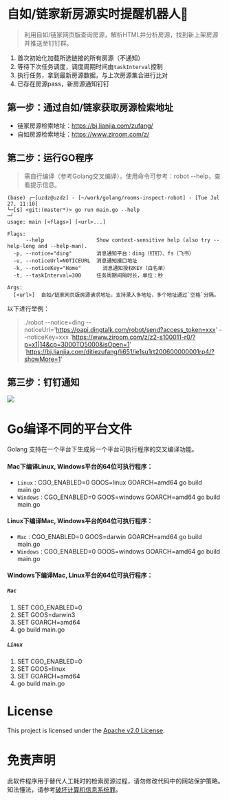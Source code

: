 # 自如/链家新房源实时提醒机器人🤖️

> 利用自如/链家网页版查询房源，解析HTML并分析房源，找到新上架房源并推送至钉钉群。

1. 首次初始化加载所选链接的所有房源（不通知）
2. 等待下次任务调度，调度周期时间由`taskInterval`控制
3. 执行任务，拿到最新房源数据，与上次房源集合进行比对
4. 已存在房源pass，新房源通知钉钉

## 第一步：通过自如/链家获取房源检索地址

* 链家房源检索地址：https://bj.lianjia.com/zufang/
* 自如房源检索地址：https://www.ziroom.com/z/

## 第二步：运行GO程序

> 需自行编译（参考Golang交叉编译）。使用命令可参考：robot --help，查看提示信息。


```shell script
(base) ┌─[uzdz@uzdz] - [~/work/golang/rooms-inspect-robot] - [Tue Jul 27, 11:10]
└─[$] <git:(master*)> go run main.go --help                                                                                                                                                          ─╯
usage: main [<flags>] [<url>...]

Flags:
      --help                 Show context-sensitive help (also try --help-long and --help-man).
  -p, --notice="ding"        消息通知平台：ding（钉钉）、fs（飞书）
  -u, --noticeUrl=NOTICEURL  消息通知接口地址
  -k, --noticeKey="Home"       消息通知授权KEY（白名单）
  -t, --taskInterval=300     任务周期间隔时长，单位：秒

Args:
  [<url>]  自如/链家网页版房源请求地址，支持录入多地址，多个地址通过`空格`分隔。
```

以下进行举例：

> ./robot --notice=ding --noticeUrl='https://oapi.dingtalk.com/robot/send?access_token=xxx' --noticeKey=xxx 'https://www.ziroom.com/z/z2-s100011-r0/?p=x1|14&cp=3000TO5000&isOpen=1' 'https://bj.lianjia.com/ditiezufang/li651/ie1su1rt200600000001rp4/?showMore=1'
>
## 第三步：钉钉通知

![](images/FCEF686C-A8A1-4FD5-AE75-038CA48A13E0.png)

# Go编译不同的平台文件

Golang 支持在一个平台下生成另一个平台可执行程序的交叉编译功能。

#### Mac下编译Linux, Windows平台的64位可执行程序：

* `Linux：`CGO_ENABLED=0 GOOS=linux GOARCH=amd64 go build main.go
* `Windows：`CGO_ENABLED=0 GOOS=windows GOARCH=amd64 go build main.go

#### Linux下编译Mac, Windows平台的64位可执行程序：

* `Mac：`CGO_ENABLED=0 GOOS=darwin GOARCH=amd64 go build main.go
* `Windows：`CGO_ENABLED=0 GOOS=windows GOARCH=amd64 go build main.go

#### Windows下编译Mac, Linux平台的64位可执行程序：

##### `Mac`

1. SET CGO_ENABLED=0
2. SET GOOS=darwin3
3. SET GOARCH=amd64
4. go build main.go

##### `Linux`

1. SET CGO_ENABLED=0
2. SET GOOS=linux
3. SET GOARCH=amd64
4. go build main.go

# License

This project is licensed under the [Apache v2.0 License](https://github.com/apache/skywalking-cli/blob/master/LICENSE).

# 免责声明

此软件程序用于替代人工耗时的检索房源过程，请勿修改代码中的网站保护策略。知法懂法，请参考[破坏计算机信息系统罪](https://www.66law.cn/zuiming/276.aspx)。
